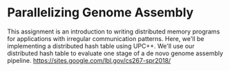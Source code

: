 # Parallelizing Genome Assembly
This assignment is an introduction to writing distributed memory programs for applications with irregular communication patterns.  Here, we'll be implementing a distributed hash table using UPC++.  We'll use our distributed hash table to evaluate one stage of a de novo genome assembly pipeline.
https://sites.google.com/lbl.gov/cs267-spr2018/